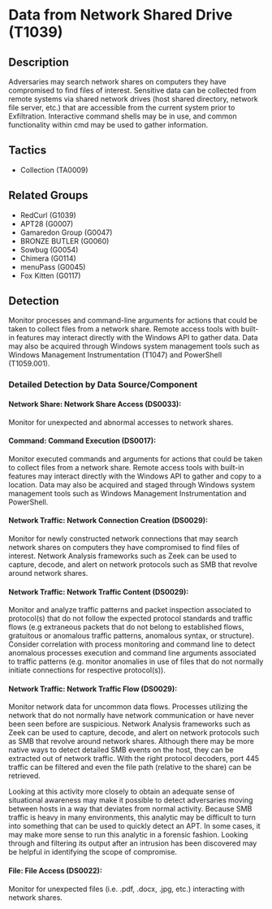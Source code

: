 # Data from Network Shared Drive (T1039)

## Description
Adversaries may search network shares on computers they have compromised to find files of interest. Sensitive data can be collected from remote systems via shared network drives (host shared directory, network file server, etc.) that are accessible from the current system prior to Exfiltration. Interactive command shells may be in use, and common functionality within cmd may be used to gather information.

## Tactics
- Collection (TA0009)

## Related Groups
- RedCurl (G1039)
- APT28 (G0007)
- Gamaredon Group (G0047)
- BRONZE BUTLER (G0060)
- Sowbug (G0054)
- Chimera (G0114)
- menuPass (G0045)
- Fox Kitten (G0117)

## Detection
Monitor processes and command-line arguments for actions that could be taken to collect files from a network share. Remote access tools with built-in features may interact directly with the Windows API to gather data. Data may also be acquired through Windows system management tools such as Windows Management Instrumentation (T1047) and PowerShell (T1059.001).

### Detailed Detection by Data Source/Component
#### Network Share: Network Share Access (DS0033): 
Monitor for unexpected and abnormal accesses to network shares.

#### Command: Command Execution (DS0017): 
Monitor executed commands and arguments for actions that could be taken to collect files from a network share. Remote access tools with built-in features may interact directly with the Windows API to gather and copy to a location. Data may also be acquired and staged through Windows system management tools such as Windows Management Instrumentation and PowerShell.

#### Network Traffic: Network Connection Creation (DS0029): 
Monitor for newly constructed network connections that may search network shares on computers they have compromised to find files of interest. Network Analysis frameworks such as Zeek can be used to capture, decode, and alert on network protocols such as SMB that revolve around network shares.

#### Network Traffic: Network Traffic Content (DS0029): 
Monitor and analyze traffic patterns and packet inspection associated to protocol(s) that do not follow the expected protocol standards and traffic flows (e.g extraneous packets that do not belong to established flows, gratuitous or anomalous traffic patterns, anomalous syntax, or structure). Consider correlation with process monitoring and command line to detect anomalous processes execution and command line arguments associated to traffic patterns (e.g. monitor anomalies in use of files that do not normally initiate connections for respective protocol(s)).

#### Network Traffic: Network Traffic Flow (DS0029): 
Monitor network data for uncommon data flows. Processes utilizing the network that do not normally have network communication or have never been seen before are suspicious. Network Analysis frameworks such as Zeek can be used to capture, decode, and alert on network protocols such as SMB that revolve around network shares. Although there may be more native ways to detect detailed SMB events on the host, they can be extracted out of network traffic. With the right protocol decoders, port 445 traffic can be filtered and even the file path (relative to the share) can be retrieved.

Looking at this activity more closely to obtain an adequate sense of situational awareness may make it possible to detect adversaries moving between hosts in a way that deviates from normal activity. Because SMB traffic is heavy in many environments, this analytic may be difficult to turn into something that can be used to quickly detect an APT. In some cases, it may make more sense to run this analytic in a forensic fashion. Looking through and filtering its output after an intrusion has been discovered may be helpful in identifying the scope of compromise.


#### File: File Access (DS0022): 
Monitor for unexpected files (i.e. .pdf, .docx, .jpg, etc.)  interacting with network shares.

